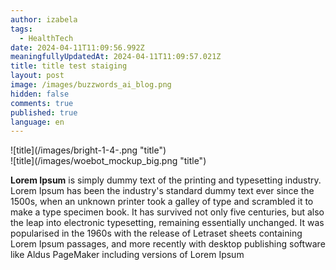 ```yaml
---
author: izabela
tags:
  - HealthTech
date: 2024-04-11T11:09:56.992Z
meaningfullyUpdatedAt: 2024-04-11T11:09:57.021Z
title: title test staiging
layout: post
image: /images/buzzwords_ai_blog.png
hidden: false
comments: true
published: true
language: en
---
```

<div className="image">![title](/images/bright-1-4-.png "title")</div>

<div className="image">![title](/images/woebot_mockup_big.png "title")</div>

**Lorem Ipsum** is simply dummy text of the printing and typesetting industry. Lorem Ipsum has been the industry's standard dummy text ever since the 1500s, when an unknown printer took a galley of type and scrambled it to make a type specimen book. It has survived not only five centuries, but also the leap into electronic typesetting, remaining essentially unchanged. It was popularised in the 1960s with the release of Letraset sheets containing Lorem Ipsum passages, and more recently with desktop publishing software like Aldus PageMaker including versions of Lorem Ipsum